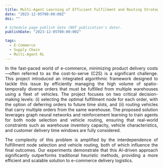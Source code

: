 ```yaml
---
title: Multi-Agent Learning of Efficient Fulfilment and Routing Strategies in E-Commerce
date: "2023-12-05T00:00:00Z"
doi: ""

# Schedule page publish date (NOT publication's date).
publishDate: "2023-12-05T00:00:00Z"

tags:
  - E-Commerce
  - Supply Chain
  - Multi-Agent RL
---
```

<div style="text-align: justify;">

In the fast-paced world of e-commerce, minimizing product delivery costs—often referred to as the cost-to-serve (C2S) is a significant challenge. This project introduced an integrated algorithmic framework designed to tackle this issue by efficiently managing the high volume of spatio-temporally diverse orders that must be fulfilled from multiple warehouses using a fleet of vehicles. The project focuses on two critical decision-making levels: (i) selecting the optimal fulfillment node for each order, with the option of deferring orders to future time slots, and (ii) routing vehicles that carry multiple orders from the same warehouse. The proposed solution leverages graph neural networks and reinforcement learning to train agents for both node selection and vehicle routing, ensuring that real-world constraints such as warehouse inventory capacity, vehicle characteristics, and customer delivery time windows are fully considered.

The complexity of this problem is amplified by the interdependence of fulfillment node selection and vehicle routing, both of which influence the final outcomes. Our experiments demonstrate that this AI-driven approach significantly outperforms traditional heuristic methods, providing a more efficient and scalable solution to e-commerce delivery logistics.

</div>

<!--more-->
